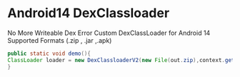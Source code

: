 # Android14 DexClassloader
No More Writeable Dex Error Custom DexClassLoader for Android 14
Supported Formats (.zip , .jar ,.apk)
```java
public static void demo(){
ClassLoader loader = new DexClassloaderV2(new File(out.zip),context.getCacheDir().toString(),Classloader.getSystemClassLoader());
}
```
